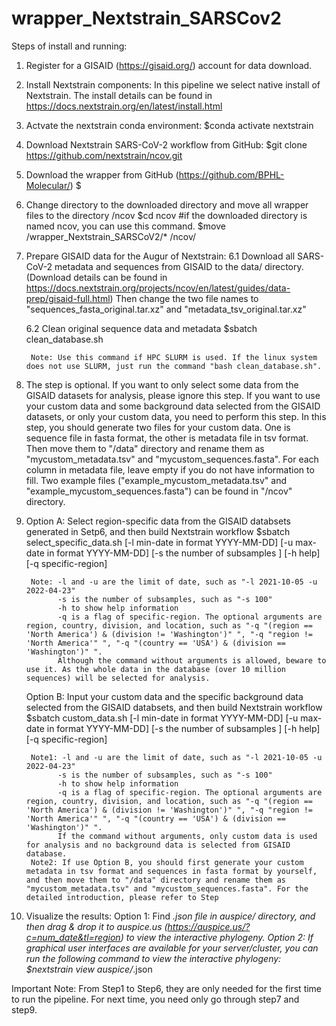 # wrapper_Nextstrain_SARSCov2



Steps of install and running:
1. Register for a GISAID (https://gisaid.org/) account for data download.

2. Install Nextstrain components:
	In this pipeline we select native install of Nextstrain. The install details can be found in  https://docs.nextstrain.org/en/latest/install.html

3. Actvate the nextstrain conda environment:
	$conda activate nextstrain

4. Download Nextstrain SARS-CoV-2 workflow from GitHub:
	$git clone https://github.com/nextstrain/ncov.git

5. Download the wrapper from GitHub (https://github.com/BPHL-Molecular/)
	$

6. Change directory to the downloaded directory and move all wrapper files to the directory /ncov
	$cd ncov  #if the downloaded directory is named ncov, you can use this command.
	$move <your path>/wrapper_Nextstrain_SARSCoV2/* <your path>/ncov/

6. Prepare GISAID data for the Augur of Nextstrain:
	6.1 Download all SARS-CoV-2 metadata and sequences from GISAID to the data/ directory. (Download details can be found in https://docs.nextstrain.org/projects/ncov/en/latest/guides/data-prep/gisaid-full.html)
	   Then change the two file names to "sequences_fasta_original.tar.xz" and "metadata_tsv_original.tar.xz"
		
	6.2 Clean original sequence data and metadata
		$sbatch clean_database.sh  
		  
		Note: Use this command if HPC SLURM is used. If the linux system does not use SLURM, just run the command "bash clean_database.sh". 
		
7. The step is optional. If you want to only select some data from the GISAID datasets for analysis, please ignore this step. If you want to use your custom data and some background data selected from the GISAID datasets, or only your custom data, you need to perform this step.
	In this step, you should generate two files for your custom data. One is sequence file in fasta format, the other is metadata file in tsv format. Then move them to "/data" directory and rename them as "mycustom_metadata.tsv" and "mycustom_sequences.fasta". For each column in metadata file, leave empty if you do not have information to fill. 
	Two example files ("example_mycustom_metadata.tsv" and "example_mycustom_sequences.fasta") can be found in "/ncov" directory.

8. Option A: Select region-specific data from the GISAID databsets generated in Setp6, and then build Nextstrain workflow
			$sbatch select_specific_data.sh [-l min-date in format YYYY-MM-DD] [-u max-date in format YYYY-MM-DD] [-s the number of subsamples ] [-h help] [-q specific-region]
		
		Note: -l and -u are the limit of date, such as "-l 2021-10-05 -u 2022-04-23"
		      -s is the number of subsamples, such as "-s 100" 
		      -h to show help information
		      -q is a flag of specific-region. The optional arguments are region, country, division, and location, such as "-q "(region == 'North America') & (division != 'Washington')" ", "-q "region != 'North America'" ", "-q "(country == 'USA') & (division == 'Washington')" ". 
		      Although the command without arguments is allowed, beware to use it. As the whole data in the database (over 10 million sequences) will be selected for analysis. 

	Option B: Input your custom data and the specific background data selected from the GISAID databsets, and then build Nextstrain workflow
			$sbatch custom_data.sh [-l min-date in format YYYY-MM-DD] [-u max-date in format YYYY-MM-DD] [-s the number of subsamples ] [-h help] [-q specific-region]
		
		Note1: -l and -u are the limit of date, such as "-l 2021-10-05 -u 2022-04-23"
		      -s is the number of subsamples, such as "-s 100" 
		      -h to show help information
		      -q is a flag of specific-region. The optional arguments are region, country, division, and location, such as "-q "(region == 'North America') & (division != 'Washington')" ", "-q "region != 'North America'" ", "-q "(country == 'USA') & (division == 'Washington')" ". 
		      If the command without arguments, only custom data is used for analysis and no background data is selected from GISAID database. 
		Note2: If use Option B, you should first generate your custom metadata in tsv format and sequences in fasta format by yourself, and then move them to "/data" directory and rename them as "mycustom_metadata.tsv" and "mycustom_sequences.fasta". For the detailed introduction, please refer to Step

9. Visualize the results:
		Option 1: Find *.json file in auspice/ directory, and then drag & drop it to auspice.us (https://auspice.us/?c=num_date&tl=region) to view the interactive phylogeny.
		Option 2: If graphical user interfaces are available for your server/cluster, you can run the following command to view the interactive phylogeny:
		          $nextstrain view auspice/*.json

Important Note: From Step1 to Step6, they are only needed for the first time to run the pipeline. For next time, you need only go through step7 and step9. 
